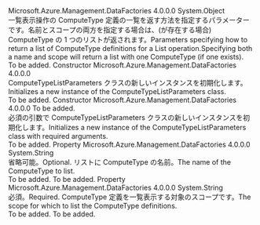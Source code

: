 <Type Name="ComputeTypeListParameters" FullName="Microsoft.Azure.Management.DataFactories.Core.Registration.Models.ComputeTypeListParameters">
  <TypeSignature Language="C#" Value="public class ComputeTypeListParameters" />
  <TypeSignature Language="ILAsm" Value=".class public auto ansi beforefieldinit ComputeTypeListParameters extends System.Object" />
  <TypeSignature Language="DocId" Value="T:Microsoft.Azure.Management.DataFactories.Core.Registration.Models.ComputeTypeListParameters" />
  <TypeSignature Language="VB.NET" Value="Public Class ComputeTypeListParameters" />
  <TypeSignature Language="F#" Value="type ComputeTypeListParameters = class" />
  <AssemblyInfo>
    <AssemblyName>Microsoft.Azure.Management.DataFactories</AssemblyName>
    <AssemblyVersion>4.0.0.0</AssemblyVersion>
  </AssemblyInfo>
  <Base>
    <BaseTypeName>System.Object</BaseTypeName>
  </Base>
  <Interfaces />
  <Docs>
    <summary>
            <span data-ttu-id="7d521-101">一覧表示操作の ComputeType 定義の一覧を返す方法を指定するパラメーターです。名前とスコープの両方を指定する場合は、(が存在する場合) ComputeType の 1 つのリストが返されます。</span><span class="sxs-lookup"><span data-stu-id="7d521-101">Parameters specifying how to return a list of ComputeType definitions for a List operation.Specifying both a name and scope will return a list with one ComputeType (if one exists).</span></span>
            </summary>
    <remarks>To be added.</remarks>
  </Docs>
  <Members>
    <Member MemberName=".ctor">
      <MemberSignature Language="C#" Value="public ComputeTypeListParameters ();" />
      <MemberSignature Language="ILAsm" Value=".method public hidebysig specialname rtspecialname instance void .ctor() cil managed" />
      <MemberSignature Language="DocId" Value="M:Microsoft.Azure.Management.DataFactories.Core.Registration.Models.ComputeTypeListParameters.#ctor" />
      <MemberSignature Language="VB.NET" Value="Public Sub New ()" />
      <MemberType>Constructor</MemberType>
      <AssemblyInfo>
        <AssemblyName>Microsoft.Azure.Management.DataFactories</AssemblyName>
        <AssemblyVersion>4.0.0.0</AssemblyVersion>
      </AssemblyInfo>
      <Parameters />
      <Docs>
        <summary>
            <span data-ttu-id="7d521-102">ComputeTypeListParameters クラスの新しいインスタンスを初期化します。</span><span class="sxs-lookup"><span data-stu-id="7d521-102">Initializes a new instance of the ComputeTypeListParameters class.</span></span>
            </summary>
        <remarks>To be added.</remarks>
      </Docs>
    </Member>
    <Member MemberName=".ctor">
      <MemberSignature Language="C#" Value="public ComputeTypeListParameters (string registrationScope);" />
      <MemberSignature Language="ILAsm" Value=".method public hidebysig specialname rtspecialname instance void .ctor(string registrationScope) cil managed" />
      <MemberSignature Language="DocId" Value="M:Microsoft.Azure.Management.DataFactories.Core.Registration.Models.ComputeTypeListParameters.#ctor(System.String)" />
      <MemberSignature Language="VB.NET" Value="Public Sub New (registrationScope As String)" />
      <MemberSignature Language="F#" Value="new Microsoft.Azure.Management.DataFactories.Core.Registration.Models.ComputeTypeListParameters : string -&gt; Microsoft.Azure.Management.DataFactories.Core.Registration.Models.ComputeTypeListParameters" Usage="new Microsoft.Azure.Management.DataFactories.Core.Registration.Models.ComputeTypeListParameters registrationScope" />
      <MemberType>Constructor</MemberType>
      <AssemblyInfo>
        <AssemblyName>Microsoft.Azure.Management.DataFactories</AssemblyName>
        <AssemblyVersion>4.0.0.0</AssemblyVersion>
      </AssemblyInfo>
      <Parameters>
        <Parameter Name="registrationScope" Type="System.String" />
      </Parameters>
      <Docs>
        <param name="registrationScope">To be added.</param>
        <summary>
            <span data-ttu-id="7d521-103">必須の引数で ComputeTypeListParameters クラスの新しいインスタンスを初期化します。</span><span class="sxs-lookup"><span data-stu-id="7d521-103">Initializes a new instance of the ComputeTypeListParameters class with required arguments.</span></span>
            </summary>
        <remarks>To be added.</remarks>
      </Docs>
    </Member>
    <Member MemberName="ComputeTypeName">
      <MemberSignature Language="C#" Value="public string ComputeTypeName { get; set; }" />
      <MemberSignature Language="ILAsm" Value=".property instance string ComputeTypeName" />
      <MemberSignature Language="DocId" Value="P:Microsoft.Azure.Management.DataFactories.Core.Registration.Models.ComputeTypeListParameters.ComputeTypeName" />
      <MemberSignature Language="VB.NET" Value="Public Property ComputeTypeName As String" />
      <MemberSignature Language="F#" Value="member this.ComputeTypeName : string with get, set" Usage="Microsoft.Azure.Management.DataFactories.Core.Registration.Models.ComputeTypeListParameters.ComputeTypeName" />
      <MemberType>Property</MemberType>
      <AssemblyInfo>
        <AssemblyName>Microsoft.Azure.Management.DataFactories</AssemblyName>
        <AssemblyVersion>4.0.0.0</AssemblyVersion>
      </AssemblyInfo>
      <ReturnValue>
        <ReturnType>System.String</ReturnType>
      </ReturnValue>
      <Docs>
        <summary>
            <span data-ttu-id="7d521-104">省略可能。</span><span class="sxs-lookup"><span data-stu-id="7d521-104">Optional.</span></span> <span data-ttu-id="7d521-105">リストに ComputeType の名前。</span><span class="sxs-lookup"><span data-stu-id="7d521-105">The name of the ComputeType to list.</span></span>
            </summary>
        <value>To be added.</value>
        <remarks>To be added.</remarks>
      </Docs>
    </Member>
    <Member MemberName="RegistrationScope">
      <MemberSignature Language="C#" Value="public string RegistrationScope { get; set; }" />
      <MemberSignature Language="ILAsm" Value=".property instance string RegistrationScope" />
      <MemberSignature Language="DocId" Value="P:Microsoft.Azure.Management.DataFactories.Core.Registration.Models.ComputeTypeListParameters.RegistrationScope" />
      <MemberSignature Language="VB.NET" Value="Public Property RegistrationScope As String" />
      <MemberSignature Language="F#" Value="member this.RegistrationScope : string with get, set" Usage="Microsoft.Azure.Management.DataFactories.Core.Registration.Models.ComputeTypeListParameters.RegistrationScope" />
      <MemberType>Property</MemberType>
      <AssemblyInfo>
        <AssemblyName>Microsoft.Azure.Management.DataFactories</AssemblyName>
        <AssemblyVersion>4.0.0.0</AssemblyVersion>
      </AssemblyInfo>
      <ReturnValue>
        <ReturnType>System.String</ReturnType>
      </ReturnValue>
      <Docs>
        <summary>
            <span data-ttu-id="7d521-106">必須。</span><span class="sxs-lookup"><span data-stu-id="7d521-106">Required.</span></span> <span data-ttu-id="7d521-107">ComputeType 定義を一覧表示する対象のスコープです。</span><span class="sxs-lookup"><span data-stu-id="7d521-107">The scope for which to list the ComputeType definitions.</span></span>
            </summary>
        <value>To be added.</value>
        <remarks>To be added.</remarks>
      </Docs>
    </Member>
  </Members>
</Type>